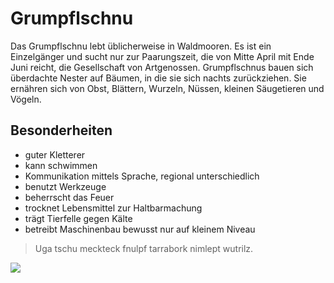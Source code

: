 # Grumpflschnu
Das Grumpflschnu lebt üblicherweise in Waldmooren. Es ist ein Einzelgänger und sucht nur zur Paarungszeit, die von Mitte April mit Ende Juni reicht, die Gesellschaft von Artgenossen. Grumpflschnus bauen sich überdachte Nester auf Bäumen, in die sie sich nachts zurückziehen. Sie ernähren sich von Obst, Blättern, Wurzeln, Nüssen, kleinen Säugetieren und Vögeln.
## Besonderheiten
* guter Kletterer
* kann schwimmen
* Kommunikation mittels Sprache, regional unterschiedlich
* benutzt Werkzeuge
* beherrscht das Feuer
* trocknet Lebensmittel zur Haltbarmachung
* trägt Tierfelle gegen Kälte
* betreibt Maschinenbau bewusst nur auf kleinem Niveau
> Uga tschu meckteck fnulpf tarrabork nimlept wutrilz.
<img src="https://cdn.imgbin.com/25/13/19/imgbin-bigfoot-cartoon-comics-shake-dice-xfbx5jPREBPVP8HervgH8xJ1J.jpg"/>

